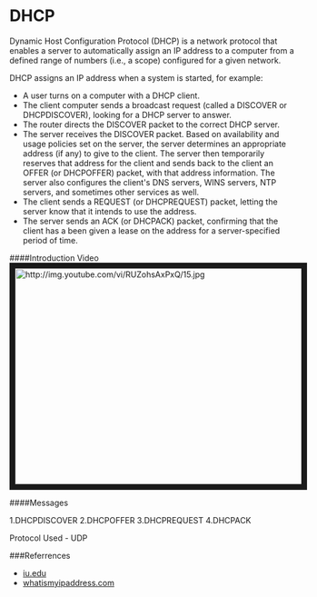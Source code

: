 DHCP
====

Dynamic Host Configuration Protocol (DHCP) is a network protocol that enables a server to automatically assign an IP address to a computer from a defined range of numbers (i.e., a scope) configured for a given network.

DHCP assigns an IP address when a system is started, for example:

* A user turns on a computer with a DHCP client.
* The client computer sends a broadcast request (called a DISCOVER or DHCPDISCOVER), looking for a DHCP server to answer.
* The router directs the DISCOVER packet to the correct DHCP server.
* The server receives the DISCOVER packet. Based on availability and usage policies set on the server, the server determines an appropriate address (if any) to give to the client. The server then temporarily reserves that address for the client and sends back to the client an OFFER (or DHCPOFFER) packet, with that address information. The server also configures the client's DNS servers, WINS servers, NTP servers, and sometimes other services as well.
* The client sends a REQUEST (or DHCPREQUEST) packet, letting the server know that it intends to use the address.
* The server sends an ACK (or DHCPACK) packet, confirming that the client has a been given a lease on the address for a server-specified period of time.

####Introduction Video
<a href="http://www.youtube.com/watch?feature=player_embedded&v=RUZohsAxPxQ
" target="_blank"><img src="http://img.youtube.com/vi/RUZohsAxPxQ/0.jpg" 
alt="http://img.youtube.com/vi/RUZohsAxPxQ/15.jpg" width="540" height="380" border="10" /></a>

####Messages

1.DHCPDISCOVER
2.DHCPOFFER
3.DHCPREQUEST
4.DHCPACK

Protocol Used - UDP

###Referrences

* [iu.edu](https://kb.iu.edu/d/adov)
* [whatismyipaddress.com](http://whatismyipaddress.com/dhcp)

